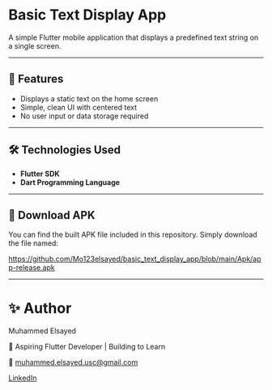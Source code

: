 # Basic Text Display App

A simple Flutter mobile application that displays a predefined text string on a single screen.

---

## 🚀 Features

- Displays a static text on the home screen  
- Simple, clean UI with centered text  
- No user input or data storage required  

---

## 🛠️ Technologies Used

- **Flutter SDK**
- **Dart Programming Language**

---

## 📁 Download APK

You can find the built APK file included in this repository.
Simply download the file named:

https://github.com/Mo123elsayed/basic_text_display_app/blob/main/Apk/app-release.apk

---

# ✨ Author

Muhammed Elsayed

💙 Aspiring Flutter Developer | Building to Learn

📧 muhammed.elsayed.usc@gmail.com

[LinkedIn](https://www.linkedin.com/in/muhammedelsayed-dev/)


